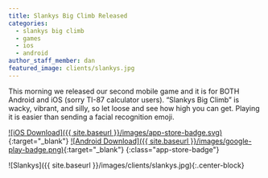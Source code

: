 ```yaml
---
title: Slankys Big Climb Released
categories:
  - slankys big climb
  - games
  - ios
  - android
author_staff_member: dan
featured_image: clients/slankys.jpg
---
```


<div class="row">
<div class="col-md-6">

This morning we released our second mobile game and it is for BOTH Android and iOS (sorry TI-87 calculator users). “Slankys Big Climb” is wacky, vibrant, and silly, so let loose and see how high you can get. Playing it is easier than sending a facial recognition emoji.

[![iOS Download]({{ site.baseurl }}/images/app-store-badge.svg)](https://itunes.apple.com/us/app/slankys-big-climb-endless-run/id1280790074?mt=8){:target="_blank"}
[![Android Download]({{ site.baseurl }}/images/google-play-badge.png)](https://play.google.com/store/apps/details?id=com.base11studios.infiniteclimb&hl=en){:target="_blank"}
{:class="app-store-badge"}

</div>
<div class="col-md-6">

![Slankys]({{ site.baseurl }}/images/clients/slankys.jpg){:.center-block}

</div>
</div>